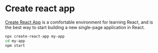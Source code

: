 # Create react app

[Create React App](https://github.com/facebook/create-react-app) is a comfortable environment for learning React, and is the best way to start building a new single-page application in React.

```bash
npx create-react-app my-app
cd my-app
npm start
```
